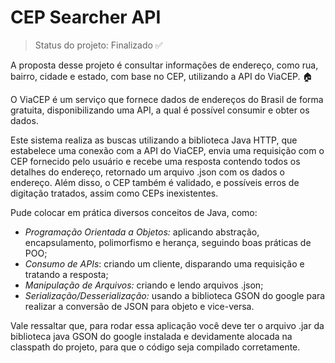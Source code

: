 # CEP Searcher API

> Status do projeto: Finalizado ✅

A proposta desse projeto é consultar informações de endereço, como rua, bairro, cidade e estado, com base no CEP, utilizando a API do ViaCEP. 🏠

O ViaCEP é um serviço  que fornece dados de endereços do Brasil de forma gratuita, disponibilizando uma API, a qual é possível consumir e obter os dados.

Este sistema realiza as buscas utilizando a biblioteca Java HTTP, que estabelece uma conexão com a API do ViaCEP, envia uma requisição com o CEP fornecido pelo usuário e recebe uma resposta contendo todos os detalhes do endereço, retornado um arquivo .json com os dados o endereço. Além disso, o CEP também é validado, e possíveis erros de digitação tratados, assim como CEPs inexistentes.

Pude colocar em prática diversos conceitos de Java, como:
- *Programação Orientada a Objetos:* aplicando abstração, encapsulamento, polimorfismo e herança, seguindo boas práticas de POO;
- *Consumo de APIs*: criando um cliente, disparando uma requisição e tratando a resposta;
- *Manipulação de Arquivos:* criando e lendo arquivos .json;
- *Serialização/Desserialização:* usando a biblioteca GSON do google para realizar a conversão de JSON para objeto e vice-versa.

Vale ressaltar que, para rodar essa aplicação você deve ter o arquivo .jar da biblioteca java GSON do google instalada e devidamente alocada na classpath do projeto, para que o código seja compilado corretamente.
